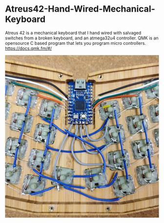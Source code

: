 # Atreus42-Hand-Wired-Mechanical-Keyboard

Atreus 42 is a mechanical keyboard that I hand wired with salvaged switches from a broken keyboard, and an atmega32u4 controller. QMK is an opensource C based program that lets you program micro controllers. 
https://docs.qmk.fm/#/

![Atreus42 Hand Wired Mechanical Keyboard](/Atreus%2042%20Wireing%20small.jpg)
